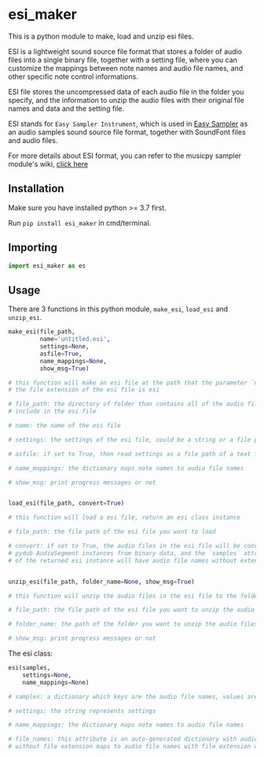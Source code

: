 # esi_maker

This is a python module to make, load and unzip esi files.

ESI is a lightweight sound source file format that stores a folder of audio files into a single binary file, together with a setting file, where you can customize the mappings between note names and audio file names, and other specific note control informations.

ESI file stores the uncompressed data of each audio file in the folder you specify, and the information to unzip the audio files with their original file names and data and the setting file.

ESI stands for `Easy Sampler Instrument`, which is used in [Easy Sampler](https://github.com/Rainbow-Dreamer/easy-sampler) as an audio samples sound source file format, together with SoundFont files and audio files.

For more details about ESI format, you can refer to the musicpy sampler module's wiki, [click here](https://github.com/Rainbow-Dreamer/musicpy/wiki/musicpy-sampler-module#more-about-esi-sound-module-format)

## Installation
Make sure you have installed python >= 3.7 first.

Run `pip install esi_maker` in cmd/terminal.

## Importing
```python
import esi_maker as es
```

## Usage
There are 3 functions in this python module, `make_esi`, `load_esi` and `unzip_esi`.
```python
make_esi(file_path,
         name='untitled.esi',
         settings=None,
         asfile=True,
         name_mappings=None,
         show_msg=True)

# this function will make an esi file at the path that the parameter `name` specified,
# the file extension of the esi file is esi

# file_path: the directory of folder than contains all of the audio files you want to
# include in the esi file

# name: the name of the esi file

# settings: the settings of the esi file, could be a string or a file path of a text file

# asfile: if set to True, then read settings as a file path of a text file, otherwise read as a string

# name_mappings: the dictionary maps note names to audio file names

# show_msg: print progress messages or not


load_esi(file_path, convert=True)

# this function will load a esi file, return an esi class instance

# file_path: the file path of the esi file you want to load

# convert: if set to True, the audio files in the esi file will be converted to
# pydub AudioSegment instances from binary data, and the `samples` attribute
# of the returned esi instance will have audio file names without extension as keys


unzip_esi(file_path, folder_name=None, show_msg=True)

# this function will unzip the audio files in the esi file to the folder you specify

# file_path: the file path of the esi file you want to unzip the audio files

# folder_name: the path of the folder you want to unzip the audio files to

# show_msg: print progress messages or not
```

The esi class:
```python
esi(samples,
    settings=None,
    name_mappings=None)

# samples: a dictionary which keys are the audio file names, values are the audio file binary data

# settings: the string represents settings

# name_mappings: the dictionary maps note names to audio file names

# file_names: this attribute is an auto-generated dictionary with audio file names
# without file extension maps to audio file names with file extension when initialize an esi instance
```
